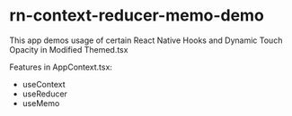 # rn-context-reducer-memo-demo

This app  demos usage of certain React Native Hooks and Dynamic Touch Opacity in Modified Themed.tsx

Features in AppContext.tsx:

- useContext
- useReducer
- useMemo

